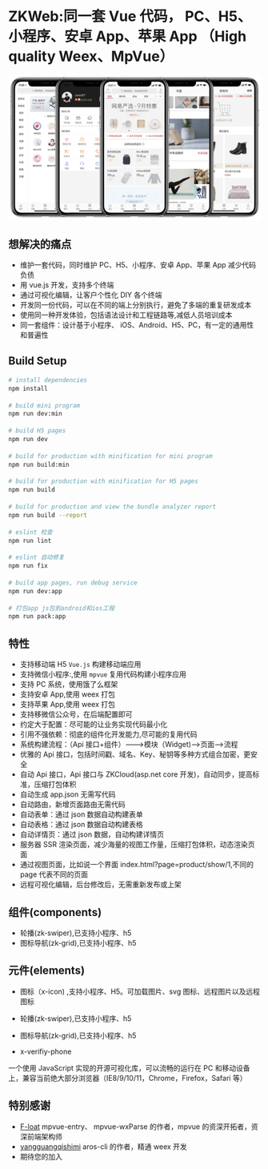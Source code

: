 # ZKWeb:同一套 Vue 代码， PC、H5、小程序、安卓 App、苹果 App （High quality Weex、MpVue）

![图片](https://raw.githubusercontent.com/zwwill/yanxuan-weex-demo/master/banner.png)

## 想解决的痛点

* 维护一套代码，同时维护 PC、H5、小程序、安卓 App、苹果 App 减少代码负债
* 用 vue.js 开发，支持多个终端
* 通过可视化编辑，让客户个性化 DIY 各个终端
* 开发同一份代码，可以在不同的端上分别执行，避免了多端的重复研发成本
* 使用同一种开发体验，包括语法设计和工程链路等,减低人员培训成本
* 同一套组件：设计基于小程序、 iOS、Android、H5、PC，有一定的通用性和普遍性

## Build Setup

```bash
# install dependencies
npm install

# build mini program
npm run dev:min

# build H5 pages
npm run dev

# build for production with minification for mini program
npm run build:min

# build for production with minification for H5 pages
npm run build

# build for production and view the bundle analyzer report
npm run build --report

# eslint 检查
npm run lint

# eslint 自动修复
npm run fix

# build app pages, run debug service
npm run dev:app

# 打包app js包到android和ios工程
npm run pack:app
```

## 特性

* 支持移动端 H5 `Vue.js` 构建移动端应用
* 支持微信小程序:,使用 `mpvue` 复用代码构建小程序应用
* 支持 PC 系统，使用饿了么框架
* 支持安卓 App,使用 weex 打包
* 支持苹果 App,使用 weex 打包
* 支持移微信公众号，在后端配置即可
* 约定大于配置：尽可能的让业务实现代码最小化
* 引用不强依赖：彻底的组件化开发能力,尽可能的复用代码
* 系统构建流程：（Api 接口+组件）--->模块（Widget)-->页面-->流程
* 优雅的 Api 接口，包括时间戳、域名、Key、秘钥等多种方式组合加密，更安全
* 自动 Api 接口，Api 接口与 ZKCloud(asp.net core 开发)，自动同步，提高标准，压缩打包体积
* 自动生成 app.json 无需写代码
* 自动路由，新增页面路由无需代码
* 自动表单：通过 json 数据自动构建表单
* 自动表格：通过 json 数据自动构建表格
* 自动详情页：通过 json 数据，自动构建详情页
* 服务器 SSR 渲染页面，减少海量的视图工作量，压缩打包体积，动态渲染页面
* 通过视图页面，比如说一个界面 index.html?page=product/show/1,不同的 page 代表不同的页面
* 远程可视化编辑，后台修改后，无需重新发布或上架

## 组件(components)

* 轮播(zk-swiper),已支持小程序、h5
* 图标导航(zk-grid),已支持小程序、h5

## 元件(elements)

* 图标（x-icon) ,支持小程序、H5。可加载图片、svg 图标、远程图片以及远程图标

* 轮播(zk-swiper),已支持小程序、h5
* 图标导航(zk-grid),已支持小程序、h5
* x-verifiy-phone

一个使用 JavaScript 实现的开源可视化库，可以流畅的运行在 PC 和移动设备上，兼容当前绝大部分浏览器（IE8/9/10/11，Chrome，Firefox，Safari 等）

## 特别感谢

* [F-loat](https://github.com/F-loat) mpvue-entry、 mpvue-wxParse 的作者，mpvue 的资深开拓者，资深前端架构师
* [yangguangqishimi](https://github.com/yangguangqishimi) aros-cli 的作者，精通 weex 开发
* 期待您的加入
